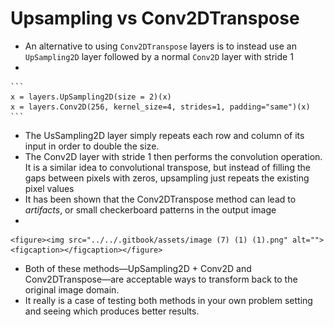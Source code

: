 # Upsampling vs Conv2DTranspose

* An alternative to using `Conv2DTranspose` layers is to instead use an `UpSampling2D` layer followed by a normal `Conv2D` layer with stride 1
*

    ```
    x = layers.UpSampling2D(size = 2)(x)
    x = layers.Conv2D(256, kernel_size=4, strides=1, padding="same")(x)
    ```
* The UsSampling2D layer simply repeats each row and column of its input in order to double the size.&#x20;
* The Conv2D layer with stride 1 then performs the convolution operation. It is a similar idea to convolutional transpose, but instead of filling the gaps between pixels with zeros, upsampling just repeats the existing pixel values
* It has been shown that the Conv2DTranspose method can lead to _artifacts_, or small checkerboard patterns in the output image
*

    <figure><img src="../../.gitbook/assets/image (7) (1) (1).png" alt=""><figcaption></figcaption></figure>
* Both of these methods—UpSampling2D + Conv2D and Conv2DTranspose—are acceptable ways to transform back to the original image domain.&#x20;
* It really is a case of testing both methods in your own problem setting and seeing which produces better results.
